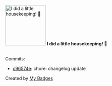 <img src="https://github.com/my-badges/my-badges/blob/master/src/all-badges/chore-commit/chore-commit.png?raw=true" alt="I did a little housekeeping! 🧹" title="I did a little housekeeping! 🧹" width="128">
<strong>I did a little housekeeping! 🧹</strong>
<br><br>

Commits:

- <a href="https://github.com/aliaghdam/gutenberg/commit/c96574e7aa82d9830413513d7ccf0b51d6ad1b75">c96574e</a>: chore: changelog update


Created by <a href="https://github.com/my-badges/my-badges">My Badges</a>